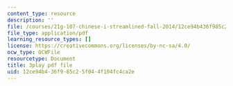 ```yaml
---
content_type: resource
description: ''
file: /courses/21g-107-chinese-i-streamlined-fall-2014/12ce94b436f985c25f044f104fc4ca2e_805687.pdf
file_type: application/pdf
learning_resource_types: []
license: https://creativecommons.org/licenses/by-nc-sa/4.0/
ocw_type: OCWFile
resourcetype: Document
title: 3play pdf file
uid: 12ce94b4-36f9-85c2-5f04-4f104fc4ca2e
---
```

